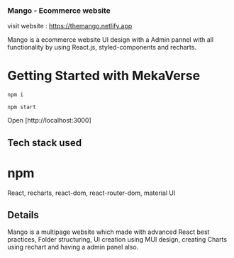 ### Mango - Ecommerce website
visit website : https://themango.netlify.app

Mango is a ecommerce website UI design with a Admin pannel with all functionality by using React.js, styled-components and recharts. 

# Getting Started with MekaVerse

`npm i`

`npm start`

Open [http://localhost:3000]

## Tech stack used

# npm
React, recharts, react-dom, react-router-dom, material UI

## Details
Mango is a multipage website which made with advanced React best practices, Folder structuring, UI creation using MUI design, creating Charts using rechart and having a admin panel also.

